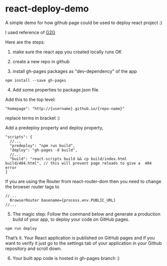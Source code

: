 # react-deploy-demo
A simple demo for how github page could be used to deploy react project :)

I used reference of [G2G](https://www.geeksforgeeks.org/how-to-deploy-your-react-websites-on-github/#:~:text=Follow%20the%20command%20below%20and,your%20code%20on%20GitHub%20pages.&text=That's%20it.,Github%20repository%20and%20scroll%20down.)

Here are the steps:

1. make sure the react app you created locally runs OK 

2. create a new repo in github

3. install gh-pages packages as "dev-dependency" of the app 
```
npm install --save gh-pages
```

4. Add some properties to package.json file. 

Add this to the top level: 
```
"homepage": "http://{username}.github.io/{repo-name}"
```
replace terms in bracket :)

Add a predeploy property and deploy property, 
```
"scripts": {
  //...
  "predeploy": "npm run build",
  "deploy": "gh-pages -d build",
  //...
  "build": "react-scripts build && cp build/index.html build/404.html", // this will prevent page reloads to give a  404 error
}
```

If you are using the Router from react-router-dom then you need to change the browser router tags to 
```
//...
  BrowserRouter basename={process.env.PUBLIC_URL}
//... 
```

5. The magic step: Follow the command below and generate a production build of your app, to deploy your code on GitHub pages. 
```
npm run deploy 
```
That’s it. Your React application is published on GitHub pages and if you want to verify it just go to the settings tab of your application in your Github repository and scroll down. 

6. Your built app code is hosted in gh-pages branch :)


